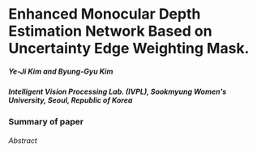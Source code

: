 # Enhanced Monocular Depth Estimation Network Based on Uncertainty Edge Weighting Mask.

##### Ye-Ji Kim and Byung-Gyu Kim
##### Intelligent Vision Processing Lab. (IVPL), Sookmyung Women's University, Seoul, Republic of Korea

### Summary of paper

###### Abstract
